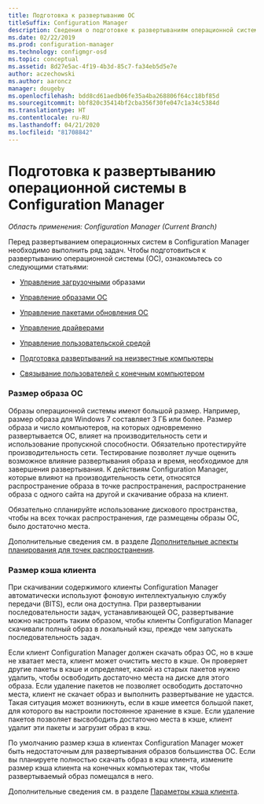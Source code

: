 ```yaml
---
title: Подготовка к развертыванию ОС
titleSuffix: Configuration Manager
description: Сведения о подготовке к развертываниям операционной системы в Configuration Manager
ms.date: 02/22/2019
ms.prod: configuration-manager
ms.technology: configmgr-osd
ms.topic: conceptual
ms.assetid: 8d27e5ac-4f19-4b3d-85c7-fa34eb5d5e7e
author: aczechowski
ms.author: aaroncz
manager: dougeby
ms.openlocfilehash: bdd8cd61aedb06fe35a4ba268806f64cc18bf85d
ms.sourcegitcommit: bbf820c35414bf2cba356f30fe047c1a34c5384d
ms.translationtype: HT
ms.contentlocale: ru-RU
ms.lasthandoff: 04/21/2020
ms.locfileid: "81708842"
---
```

# <a name="prepare-for-os-deployment-in-configuration-manager"></a>Подготовка к развертыванию операционной системы в Configuration Manager

*Область применения: Configuration Manager (Current Branch)*

Перед развертыванием операционных систем в Configuration Manager необходимо выполнить ряд задач. Чтобы подготовиться к развертыванию операционной системы (ОС), ознакомьтесь со следующими статьями:  

-   [Управление загрузочными](manage-boot-images.md) образами  

-   [Управление образами ОС](manage-operating-system-images.md)  

-   [Управление пакетами обновления ОС](manage-operating-system-upgrade-packages.md)  

-   [Управление драйверами](manage-drivers.md)  

-   [Управление пользовательской средой](manage-user-state.md)  

-   [Подготовка развертываний на неизвестные компьютеры](prepare-for-unknown-computer-deployments.md)  

-   [Связывание пользователей с конечным компьютером](associate-users-with-a-destination-computer.md)  



### <a name="os-image-size"></a>Размер образа ОС  

Образы операционной системы имеют большой размер. Например, размер образа для Windows 7 составляет 3 ГБ или более. Размер образа и число компьютеров, на которых одновременно развертывается ОС, влияет на производительность сети и использование пропускной способности. Обязательно протестируйте производительность сети. Тестирование позволяет лучше оценить возможное влияние развертывания образа и время, необходимое для завершения развертывания. К действиям Configuration Manager, которые влияют на производительность сети, относятся распространение образа в точке распространения, распространение образа с одного сайта на другой и скачивание образа на клиент.  

Обязательно спланируйте использование дискового пространства, чтобы на всех точках распространения, где размещены образы ОС, было достаточно места.  

Дополнительные сведения см. в разделе [Дополнительные аспекты планирования для точек распространения](prepare-site-system-roles-for-operating-system-deployments.md#BKMK_AdditionalPlanning).


### <a name="client-cache-size"></a>Размер кэша клиента  

При скачивании содержимого клиенты Configuration Manager автоматически используют фоновую интеллектуальную службу передачи (BITS), если она доступна. При развертывании последовательности задач, устанавливающей ОС, развертывание можно настроить таким образом, чтобы клиенты Configuration Manager скачивали полный образ в локальный кэш, прежде чем запускать последовательность задач.  

Если клиент Configuration Manager должен скачать образ ОС, но в кэше не хватает места, клиент может очистить место в кэше. Он проверяет другие пакеты в кэше и определяет, какой из старых пакетов нужно удалить, чтобы освободить достаточно места на диске для этого образа. Если удаление пакетов не позволяет освободить достаточно места, клиент не скачает образ и выполнить развертывание не удастся. Такая ситуация может возникнуть, если в кэше имеется большой пакет, для которого вы настроили постоянное хранение в кэше. Если удаление пакетов позволяет высвободить достаточно места в кэше, клиент удалит эти пакеты и загрузит образ в кэш.  

По умолчанию размер кэша в клиентах Configuration Manager может быть недостаточным для развертывания образов большинства ОС. Если вы планируете полностью скачать образ в кэш клиента, измените размер кэша клиента на конечных компьютерах так, чтобы развертываемый образ помещался в него.  

Дополнительные сведения см. в разделе [Параметры кэша клиента](../../core/clients/manage/manage-clients.md#BKMK_ClientCache).  


